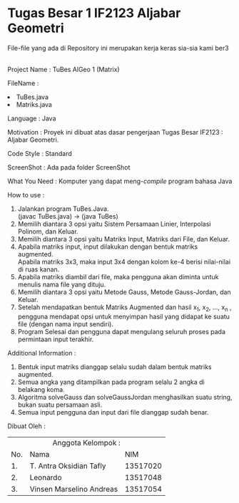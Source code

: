 <h1>Tugas Besar 1 IF2123 Aljabar Geometri</h1>

File-file yang ada di Repository ini merupakan kerja keras sia-sia kami ber3<br><br>

Project Name : TuBes AlGeo 1 (Matrix)

FileName :
  <li>TuBes.java
  <li>Matriks.java

Language : Java

Motivation : Proyek ini dibuat atas dasar pengerjaan Tugas Besar IF2123 : Aljabar Geometri.

Code Style : Standard

ScreenShot : Ada pada folder ScreenShot

What You Need : Komputer yang dapat meng-<i>compile</i> program bahasa Java

How to use :
1. Jalankan program TuBes.Java. <br>
   (javac TuBes.java) -> (java TuBes)
2. Memilih diantara 3 opsi yaitu Sistem Persamaan Linier, Interpolasi Polinom, dan Keluar.
3. Memilih diantara 3 opsi yaitu Matriks Input, Matriks dari File, dan Keluar.
4. Apabila matriks input, input dilakukan dengan bentuk matriks augmented.<br>
   Apabila matriks 3x3, maka input 3x4 dengan kolom ke-4 berisi nilai-nilai di ruas kanan.
5. Apabila matriks diambil dari file, maka pengguna akan diminta untuk menulis nama file yang dituju.
6. Memilih diantara 3 opsi yaitu Metode Gauss, Metode Gauss-Jordan, dan Keluar.
7. Setelah mendapatkan bentuk Matriks Augmented dan hasil x<sub>1</sub>, x<sub>2</sub>, ..., x<sub>n</sub> , pengguna mendapat opsi untuk menyimpan hasil yang didapat ke suatu file (dengan nama input sendiri).
8. Program Selesai dan pengguna dapat mengulang seluruh proses pada permintaan input terakhir.

Additional Information :
1. Bentuk input matriks dianggap selalu sudah dalam bentuk matriks augmented.
2. Semua angka yang ditampilkan pada program selalu 2 angka di belakang koma.
3. Algoritma solveGauss dan solveGaussJordan menghasilkan suatu string, bukan suatu persamaan asli.
4. Semua input pengguna dan input dari file dianggap sudah benar.

Dibuat Oleh :
<table>
<tr><td colspan = 3 align = "center">Anggota Kelompok :</td></tr>
<tr><td>No.</td><td>Nama</td><td>NIM</td></tr>
<tr><td>1.</td><td>T. Antra Oksidian Tafly</td><td>13517020</td></tr>

<tr><td>2.</td><td>Leonardo</td><td>13517048</td></tr>

<tr><td>3.</td><td>Vinsen Marselino Andreas</td><td>13517054</td></tr>
</table>
